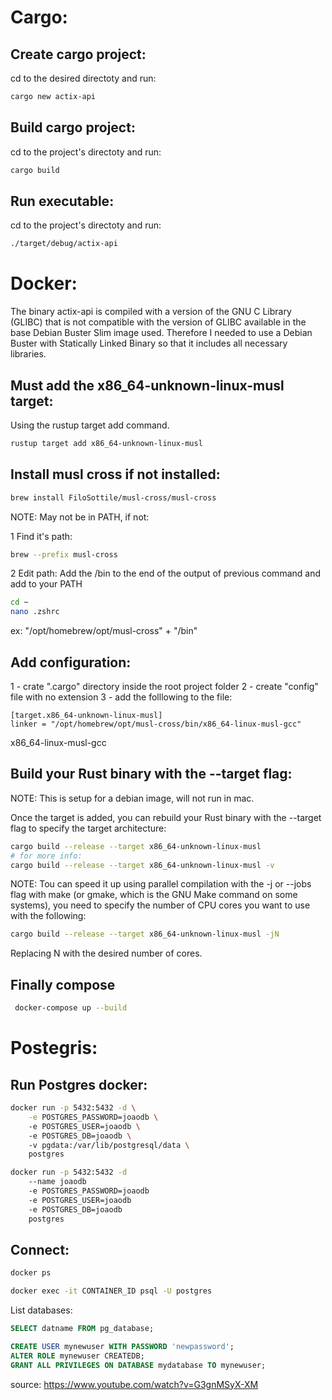 # Cargo:

## Create cargo project:

cd to the desired directoty and run:
```sh
cargo new actix-api
```

## Build cargo project:

cd to the project's directoty and run:
```sh
cargo build
```

## Run executable:

cd to the project's directoty and run:
```sh
./target/debug/actix-api
```


# Docker:

The binary actix-api is compiled with a version of the GNU C Library (GLIBC) that is not compatible with the version of GLIBC available in the base Debian Buster Slim image used. Therefore I needed to use a Debian Buster with Statically Linked Binary so that it includes all necessary libraries.

## Must add the x86_64-unknown-linux-musl target:
Using the rustup target add command.
```sh
rustup target add x86_64-unknown-linux-musl
```

## Install musl cross if not installed:
```sh
brew install FiloSottile/musl-cross/musl-cross
```

NOTE: May not be in PATH, if not:

1 Find it's path:
```sh
brew --prefix musl-cross
```

2 Edit path:
Add the /bin to the end of the output of previous command and add to your PATH
```sh
cd ~
nano .zshrc
```
ex: "/opt/homebrew/opt/musl-cross" + "/bin"

## Add configuration:
1 - crate ".cargo" directory inside the root project folder
2 - create "config" file with no extension 
3 - add the folllowing to the file:
```
[target.x86_64-unknown-linux-musl]
linker = "/opt/homebrew/opt/musl-cross/bin/x86_64-linux-musl-gcc"
```

x86_64-linux-musl-gcc
## Build your Rust binary with the --target flag:
NOTE: This is setup for a debian image, will not run in mac.

Once the target is added, you can rebuild your Rust binary with the --target flag to specify the target architecture:
```sh
cargo build --release --target x86_64-unknown-linux-musl
# for more info:
cargo build --release --target x86_64-unknown-linux-musl -v 
```

NOTE: Tou can speed it up using parallel compilation with the -j or --jobs flag with make (or gmake, which is the GNU Make command on some systems), you need to specify the number of CPU cores you want to use with the following:

```sh OPTIONAL
cargo build --release --target x86_64-unknown-linux-musl -jN
```
Replacing N with the desired number of cores.

## Finally compose
```sh
 docker-compose up --build
```


# Postegris:

## Run Postgres docker:
```sh
docker run -p 5432:5432 -d \
    -e POSTGRES_PASSWORD=joaodb \    
    -e POSTGRES_USER=joaodb \    
    -e POSTGRES_DB=joaodb \     
    -v pgdata:/var/lib/postgresql/data \
    postgres
```
```sh
docker run -p 5432:5432 -d 
    --name joaodb 
    -e POSTGRES_PASSWORD=joaodb 
    -e POSTGRES_USER=joaodb 
    -e POSTGRES_DB=joaodb 
    postgres
```

## Connect:
```sh
docker ps
```

```sh
docker exec -it CONTAINER_ID psql -U postgres
```

List databases:
```sql
SELECT datname FROM pg_database;
```

```sql
CREATE USER mynewuser WITH PASSWORD 'newpassword';
ALTER ROLE mynewuser CREATEDB;
GRANT ALL PRIVILEGES ON DATABASE mydatabase TO mynewuser;
```
source: https://www.youtube.com/watch?v=G3gnMSyX-XM